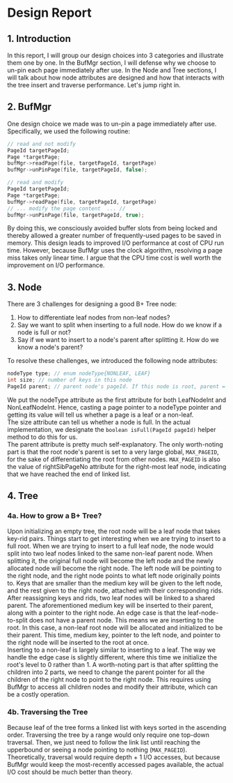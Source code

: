 # Design Report

## 1. Introduction
In this report, I will group our design choices into 3 categories and illustrate them one by one. In the BufMgr section, I will defense why we choose to un-pin each page immediately after use. In the Node and Tree sections, I will talk about how node attributes are designed and how that interacts with the tree insert and traverse performance. Let's jump right in. 
## 2. BufMgr
One design choice we made was to un-pin a page immediately after use. Specifically, we used the following routine:
```c++
// read and not modify
PageId targetPageId;
Page *targetPage; 
bufMgr->readPage(file, targetPageId, targetPage)
bufMgr->unPinPage(file, targetPageId, false);
```
```c++
// read and modify
PageId targetPageId;
Page *targetPage;
bufMgr->readPage(file, targetPageId, targetPage)
// ... modify the page content  ... //
bufMgr->unPinPage(file, targetPageId, true);
```
By doing this, we consciously avoided buffer slots from being locked and thereby allowed a greater number of frequently-used pages to be saved in memory. This design leads to improved I/O performance at cost of CPU run time. However, because BufMgr uses the clock algorithm, resolving a page miss takes only linear time. I argue that the CPU time cost is well worth the improvement on I/O performance. 
## 3. Node 
There are 3 challenges for designing a good B+ Tree node:
1. How to differentiate leaf nodes from non-leaf nodes? 
2. Say we want to split when inserting to a full node. How do we know if a node is full or not?
3. Say if we want to insert to a node's parent after splitting it. How do we know a node's parent?  

To resolve these challenges, we introduced the following node attributes: 

```c++
nodeType type; // enum nodeType{NONLEAF, LEAF}
int size; // number of keys in this node
PageId parent; // parent node's pageId. If this node is root, parent = MAX_PAGEID
```
We put the nodeType attribute as the first attribute for both LeafNodeInt and NonLeafNodeInt. Hence, casting a page pointer to a nodeType pointer and getting its value will tell us whether a page is a leaf or a non-leaf.  
The size attribute can tell us whether a node is full. In the actual implementation, we designate the `boolean isFull(PageId pageId)` helper method to do this for us.  
The parent attribute is pretty much self-explanatory. The only worth-noting part is that the root node's parent is set to a very large global, `MAX_PAGEID`, for the sake of differentiating the root from other nodes. `MAX_PAGEID` is also the value of rightSibPageNo attribute for the right-most leaf node, indicating that we have reached the end of linked list.
## 4. Tree 

### 4a. How to grow a B+ Tree?
Upon initializing an empty tree, the root node will be a leaf node that takes key-rid pairs. Things start to get interesting when we are trying to insert to a full root. When we are trying to insert to a full leaf node, the node would split into two leaf nodes linked to the same non-leaf parent node. When splitting it, the original full node will become the left node and the newly allocated node will become the right node. The left node will be pointing to the right node, and the right node points to what left node originally points to. Keys that are smaller than the medium key will be given to the left node, and the rest given to the right node, attached with their corresponding rids. After reassigning keys and rids, two leaf nodes will be linked to a shared parent. The aforementioned medium key will be inserted to their parent, along with a pointer to the right node. An edge case is that the leaf-node-to-split does not have a parent node. This means we are inserting to the root. In this case, a non-leaf root node will be allocated and initialized to be their parent. This time, medium key, pointer to the left node, and pointer to the right node will be inserted to the root at once.  
Inserting to a non-leaf is largely similar to inserting to a leaf. The way we handle the edge case is slightly different, where this time we initialize the root's level to 0 rather than 1. A worth-noting part is that after splitting the children into 2 parts, we need to change the parent pointer for all the children of the right node to point to the right node. This requires using BufMgr to access all children nodes and modify their attribute, which can be a costly operation. 
### 4b. Traversing the Tree
Because leaf of the tree forms a linked list with keys sorted in the ascending order. Traversing the tree by a range would only require one top-down traversal. Then, we just need to follow the link list until reaching the upperbound or seeing a node pointing to nothing (`MAX_PAGEID`). Theoretically, traversal would require depth + 1 I/O accesses, but because BufMgr would keep the most-recently accessed pages available, the actual I/O cost should be much better than theory.

